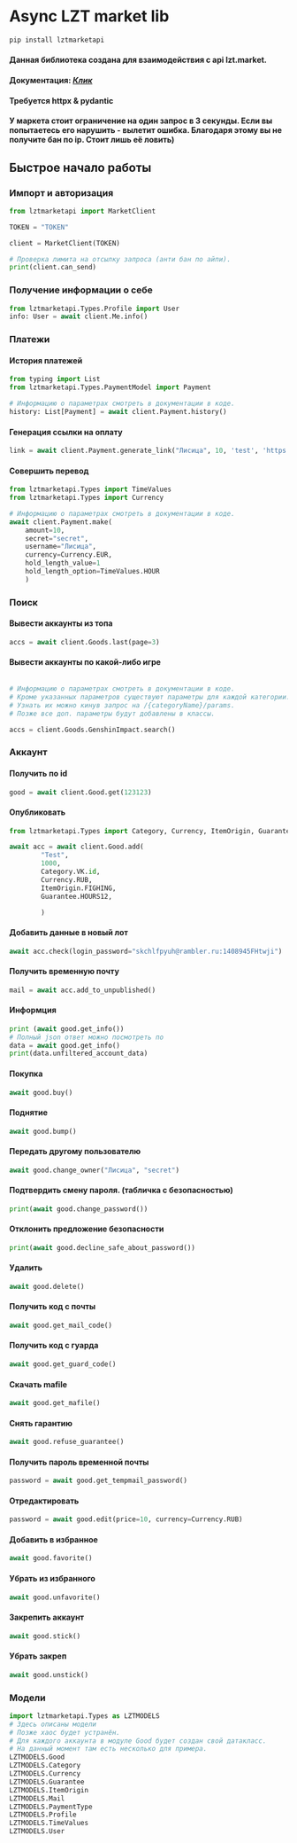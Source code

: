 # Async LZT market lib

```python
pip install lztmarketapi
```

#### Данная библиотека создана для взаимодействия с api lzt.market.
#### Документация: [*Клик*](https://docs.api.zelenka.guru/?market)
#### Требуется httpx & pydantic
#### У маркета стоит ограничение на один запрос в 3 секунды. Если вы попытаетесь его нарушить - вылетит ошибка. Благодаря этому вы не получите бан по ip. Стоит лишь её ловить)





## Быстрое начало работы

### Импорт и авторизация

```python
from lztmarketapi import MarketClient

TOKEN = "TOKEN"

client = MarketClient(TOKEN)

# Проверка лимита на отсылку запроса (анти бан по айпи).
print(client.can_send)
```

### Получение информации о себе
```python
from lztmarketapi.Types.Profile import User
info: User = await client.Me.info()

```

### Платежи
#### История платежей

```python
from typing import List
from lztmarketapi.Types.PaymentModel import Payment

# Информацию о параметрах смотреть в документации в коде.
history: List[Payment] = await client.Payment.history()

```
#### Генерация ссылки на оплату
```python
link = await client.Payment.generate_link("Лисица", 10, 'test', 'https://google.com')
```
#### Совершить перевод
```python
from lztmarketapi.Types import TimeValues
from lztmarketapi.Types import Currency

# Информацию о параметрах смотреть в документации в коде.
await client.Payment.make(
    amount=10,
    secret="secret",
    username="Лисица",
    currency=Currency.EUR,
    hold_length_value=1
    hold_length_option=TimeValues.HOUR
    )
```

### Поиск

#### Вывести аккаунты из топа
```python
accs = await client.Goods.last(page=3)
```

#### Вывести аккаунты по какой-либо игре
```python

# Информацию о параметрах смотреть в документации в коде.
# Кроме указанных параметров существуют параметры для каждой категории.
# Узнать их можно кинув запрос на /{categoryName}/params.
# Позже все доп. параметры будут добавлены в классы.

accs = client.Goods.GenshinImpact.search()
```

### Аккаунт

#### Получить по id
```python
good = await client.Good.get(123123)
```

#### Опубликовать
```python
from lztmarketapi.Types import Category, Currency, ItemOrigin, Guarantee

await acc = await client.Good.add(
        "Test", 
        1000,
        Category.VK.id,
        Currency.RUB,
        ItemOrigin.FIGHING,
        Guarantee.HOURS12,

        )
```
#### Добавить данные в новый лот
```python
await acc.check(login_password="skchlfpyuh@rambler.ru:1408945FHtwji")
```
#### Получить временную почту
```python
mail = await acc.add_to_unpublished()
```

#### Информция
```python
print (await good.get_info())
# Полный json ответ можно посмотреть по
data = await good.get_info()
print(data.unfiltered_account_data)
```
#### Покупка
```python
await good.buy()
```
#### Поднятие
```python
await good.bump()
```
#### Передать другому пользователю
```python
await good.change_owner("Лисица", "secret")
```
#### Подтвердить смену пароля. (табличка с безопасностью)
```python
print(await good.change_password())
```
#### Отклонить предложение безопасности
```python
print(await good.decline_safe_about_password())
```
#### Удалить
```python
await good.delete()
```
#### Получить код с почты
```python
await good.get_mail_code()
```
#### Получить код с гуарда
```python
await good.get_guard_code()
```
#### Скачать mafile
```python
await good.get_mafile()
```
#### Снять гарантию
```python
await good.refuse_guarantee()
```
#### Получить пароль временной почты
```python
password = await good.get_tempmail_password()
```
#### Отредактировать
```python
password = await good.edit(price=10, currency=Currency.RUB)
```
#### Добавить в избранное
```python
await good.favorite()
```
#### Убрать из избранного
```python
await good.unfavorite()
```
#### Закрепить аккаунт 
```python
await good.stick()
```
#### Убрать закреп
```python
await good.unstick()
```

### Модели
```python
import lztmarketapi.Types as LZTMODELS
# Здесь описаны модели 
# Позже хаос будет устранён.
# Для каждого аккаунта в модуле Good будет создан свой датакласс.
# На данный момент там есть несколько для примера.
LZTMODELS.Good
LZTMODELS.Category
LZTMODELS.Currency
LZTMODELS.Guarantee
LZTMODELS.ItemOrigin
LZTMODELS.Mail
LZTMODELS.PaymentType
LZTMODELS.Profile
LZTMODELS.TimeValues
LZTMODELS.User
```
